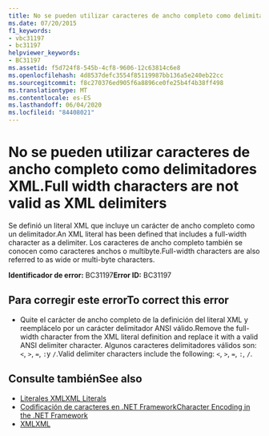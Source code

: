 ```yaml
---
title: No se pueden utilizar caracteres de ancho completo como delimitadores XML.
ms.date: 07/20/2015
f1_keywords:
- vbc31197
- bc31197
helpviewer_keywords:
- BC31197
ms.assetid: f5d724f8-545b-4cf8-9606-12c63814c6e8
ms.openlocfilehash: 4d8537defc3554f85119987bb136a5e240eb22cc
ms.sourcegitcommit: f8c270376ed905f6a8896ce0fe25b4f4b38ff498
ms.translationtype: MT
ms.contentlocale: es-ES
ms.lasthandoff: 06/04/2020
ms.locfileid: "84408021"
---
```

# <a name="full-width-characters-are-not-valid-as-xml-delimiters"></a><span data-ttu-id="88929-102">No se pueden utilizar caracteres de ancho completo como delimitadores XML.</span><span class="sxs-lookup"><span data-stu-id="88929-102">Full width characters are not valid as XML delimiters</span></span>
<span data-ttu-id="88929-103">Se definió un literal XML que incluye un carácter de ancho completo como un delimitador.</span><span class="sxs-lookup"><span data-stu-id="88929-103">An XML literal has been defined that includes a full-width character as a delimiter.</span></span> <span data-ttu-id="88929-104">Los caracteres de ancho completo también se conocen como caracteres anchos o multibyte.</span><span class="sxs-lookup"><span data-stu-id="88929-104">Full-width characters are also referred to as wide or multi-byte characters.</span></span>  
  
 <span data-ttu-id="88929-105">**Identificador de error:** BC31197</span><span class="sxs-lookup"><span data-stu-id="88929-105">**Error ID:** BC31197</span></span>  
  
## <a name="to-correct-this-error"></a><span data-ttu-id="88929-106">Para corregir este error</span><span class="sxs-lookup"><span data-stu-id="88929-106">To correct this error</span></span>  
  
- <span data-ttu-id="88929-107">Quite el carácter de ancho completo de la definición del literal XML y reemplácelo por un carácter delimitador ANSI válido.</span><span class="sxs-lookup"><span data-stu-id="88929-107">Remove the full-width character from the XML literal definition and replace it with a valid ANSI delimiter character.</span></span> <span data-ttu-id="88929-108">Algunos caracteres delimitadores válidos son: `<`, `>`, `=`, `:`y `/`.</span><span class="sxs-lookup"><span data-stu-id="88929-108">Valid delimiter characters include the following: `<`, `>`, `=`, `:`, `/`.</span></span>  
  
## <a name="see-also"></a><span data-ttu-id="88929-109">Consulte también</span><span class="sxs-lookup"><span data-stu-id="88929-109">See also</span></span>

- [<span data-ttu-id="88929-110">Literales XML</span><span class="sxs-lookup"><span data-stu-id="88929-110">XML Literals</span></span>](../language-reference/xml-literals/index.md)
- [<span data-ttu-id="88929-111">Codificación de caracteres en .NET Framework</span><span class="sxs-lookup"><span data-stu-id="88929-111">Character Encoding in the .NET Framework</span></span>](../../standard/base-types/character-encoding.md)
- [<span data-ttu-id="88929-112">XML</span><span class="sxs-lookup"><span data-stu-id="88929-112">XML</span></span>](../programming-guide/language-features/xml/index.md)
